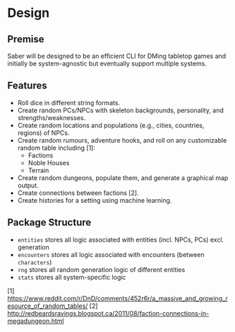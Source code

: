 # Design

## Premise

Saber will be designed to be an efficient CLI for DMing tabletop games and initially be system-agnostic but eventually support multiple systems.

## Features

- Roll dice in different string formats.
- Create random PCs/NPCs with skeleton backgrounds, personality, and strengths/weaknesses.
- Create random locations and populations (e.g., cities, countries, regions) of NPCs.
- Create random rumours, adventure hooks, and roll on any customizable random table including [1]:
    - Factions
    - Noble Houses
    - Terrain
- Create random dungeons, populate them, and generate a graphical map output.
- Create connections between factions [2].
- Create histories for a setting using machine learning.

## Package Structure

- `entities` stores all logic associated with entities (incl. NPCs, PCs) excl. generation
- `encounters` stores all logic associated with encounters (between `characters`)
- `rng` stores all random generation logic of different entities
- `stats` stores all system-specific logic

[1] https://www.reddit.com/r/DnD/comments/452r6r/a_massive_and_growing_resource_of_random_tables/
[2] http://redbeardsravings.blogspot.ca/2011/08/faction-connections-in-megadungeon.html